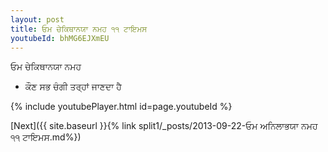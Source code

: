 ```yaml
---
layout: post
title: ਓਮ ਚੇਕਿਥਾਨਯਾ ਨਮਹ ੧੧ ਟਾਇਮਸ
youtubeId: bhMG6EJXmEU
---
```

 
 
 ਓਮ ਚੇਕਿਥਾਨਯਾ ਨਮਹ  
 
 -  ਕੌਣ ਸਭ ਚੰਗੀ ਤਰ੍ਹਾਂ ਜਾਣਦਾ ਹੈ 
 
  
 
  
 
 
 
 
 
 


{% include youtubePlayer.html id=page.youtubeId %}
 
[Next]({{ site.baseurl }}{% link  split1/_posts/2013-09-22-ਓਮ ਅਨਿਲਾਭਯਾ ਨਮਹ ੧੧ ਟਾਇਮਸ.md%})
 
